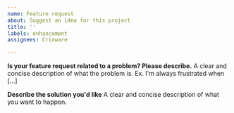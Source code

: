 ```yaml
---
name: Feature request
about: Suggest an idea for this project
title: ''
labels: enhancement
assignees: Crioware

---
```


**Is your feature request related to a problem? Please describe.**
A clear and concise description of what the problem is. Ex. I'm always frustrated when [...]

**Describe the solution you'd like**
A clear and concise description of what you want to happen.

